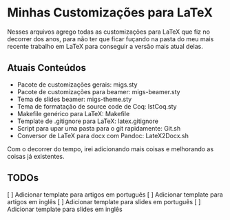 # Minhas Customizações para LaTeX

Nesses arquivos agrego todas as customizações para LaTeX que fiz no decorrer dos anos, para não ter que ficar fuçando na pasta do meu mais recente trabalho em LaTeX para conseguir a versão mais atual delas.

## Atuais Conteúdos

- Pacote de customizações gerais: migs.sty
- Pacote de customizações para beamer: migs-beamer.sty
- Tema de slides beamer: migs-theme.sty
- Tema de formatação de source code de Coq: lstCoq.sty
- Makefile genérico para LaTeX: Makefile
- Template de .gitignore para LaTeX: latex.gitignore
- Script para upar uma pasta para o git rapidamente: Git.sh
- Conversor de LaTeX para docx com Pandoc: LateX2Docx.sh

Com o decorrer do tempo, irei adicionando mais coisas e melhorando as coisas já existentes.

## TODOs

[ ] Adicionar template para artigos em português
[ ] Adicionar template para artigos em inglês
[ ] Adicionar template para slides em português
[ ] Adicionar template para slides em inglês
